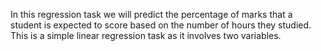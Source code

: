 In this regression task we will predict the percentage of marks that a student is expected to score based on the number of hours they studied. This is a simple linear regression task as it involves two variables.


